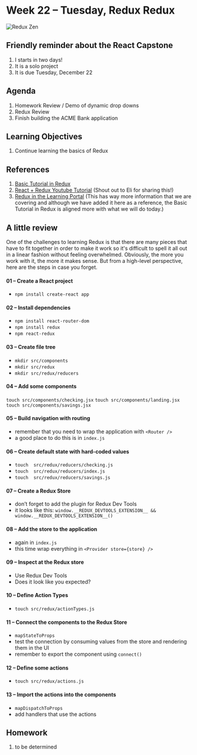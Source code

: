 # Week 22 – Tuesday, Redux Redux

![Redux Zen](https://media.giphy.com/media/YA6dmVW0gfIw8/giphy.gif)

## Friendly reminder about the React Capstone
1. I starts in two days!
1. It is a solo project
1. It is due Tuesday, December 22

## Agenda
1. Homework Review / Demo of dynamic drop downs
1. Redux Review
1. Finish building the ACME Bank application

## Learning Objectives
1. Continue learning the basics of Redux

## References
1. [Basic Tutorial in Redux](https://react-redux.js.org/introduction/basic-tutorial)
1. [React + Redux Youtube Tutorial](https://www.youtube.com/playlist?list=PLoYCgNOIyGADILc3iUJzygCqC8Tt3bRXt) (Shout out to Eli for sharing this!)
1. [Redux in the Learning Portal](https://learn.digitalcrafts.com/flex/#_20-redux) (This has way more information that we are covering and although we have added it here as a reference, the Basic Tutorial in Redux is aligned more with what we will do today.)

## A little review
One of the challenges to learning Redux is that there are many pieces that have to fit together in order to make it work so it's difficult to spell it all out in a linear fashion without feeling overwhelmed. Obviously, the more you work with it, the more it makes sense. But from a high-level perspective, here are the steps in case you forget.

#### 01 – Create a React project
* `npm install create-react app`

#### 02 – Install dependencies
* `npm install react-router-dom`
* `npm install redux`
* `npm react-redux`

#### 03 – Create file tree
* `mkdir src/components`
* `mkdir src/redux`
* `mkdir src/redux/reducers`

#### 04 – Add some components
`touch src/components/checking.jsx`
`touch src/components/landing.jsx`
`touch src/components/savings.jsx`

#### 05 – Build navigation with routing
* remember that you need to wrap the application with `<Router />`
* a good place to do this is in `index.js`

#### 06 – Create default state with hard-coded values
* `touch  src/redux/reducers/checking.js`
* `touch  src/redux/reducers/index.js`
* `touch  src/redux/reducers/savings.js`

#### 07 – Create a Redux Store
* don’t forget to add the plugin for Redux Dev Tools
* it looks like this: `window.__REDUX_DEVTOOLS_EXTENSION__ && window.__REDUX_DEVTOOLS_EXTENSION__()`

#### 08 – Add the store to the application
* again in `index.js`
* this time wrap everything in `<Provider store={store} />`

#### 09 – Inspect at the Redux store
* Use Redux Dev Tools
* Does it look like you expected?

#### 10 – Define Action Types
* `touch src/redux/actionTypes.js`

#### 11 – Connect the components to the Redux Store
* `mapStateToProps`
* test the connection by consuming values from the store and rendering them in the UI
* remember to export the component using `connect()`

#### 12 – Define some actions
* `touch src/redux/actions.js`

#### 13 – Import the actions into the components
* `mapDispatchToProps`
* add handlers that use the actions

## Homework
1. to be determined
